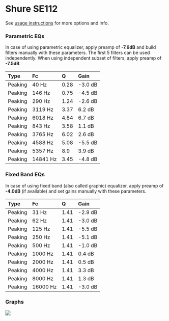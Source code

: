 # Shure SE112
See [usage instructions](https://github.com/jaakkopasanen/AutoEq#usage) for more options and info.

### Parametric EQs
In case of using parametric equalizer, apply preamp of **-7.6dB** and build filters manually
with these parameters. The first 5 filters can be used independently.
When using independent subset of filters, apply preamp of **-7.5dB**.

| Type    | Fc       |    Q | Gain    |
|:--------|:---------|:-----|:--------|
| Peaking | 40 Hz    | 0.28 | -3.0 dB |
| Peaking | 146 Hz   | 0.75 | -4.5 dB |
| Peaking | 290 Hz   | 1.24 | -2.6 dB |
| Peaking | 3119 Hz  | 3.37 | 6.2 dB  |
| Peaking | 6018 Hz  | 4.84 | 6.7 dB  |
| Peaking | 843 Hz   | 3.58 | 1.1 dB  |
| Peaking | 3765 Hz  | 6.02 | 2.6 dB  |
| Peaking | 4588 Hz  | 5.08 | -5.5 dB |
| Peaking | 5357 Hz  | 8.9  | 3.9 dB  |
| Peaking | 14841 Hz | 3.45 | -4.8 dB |

### Fixed Band EQs
In case of using fixed band (also called graphic) equalizer, apply preamp of **-4.0dB**
(if available) and set gains manually with these parameters.

| Type    | Fc       |    Q | Gain    |
|:--------|:---------|:-----|:--------|
| Peaking | 31 Hz    | 1.41 | -2.9 dB |
| Peaking | 62 Hz    | 1.41 | -3.0 dB |
| Peaking | 125 Hz   | 1.41 | -5.5 dB |
| Peaking | 250 Hz   | 1.41 | -5.1 dB |
| Peaking | 500 Hz   | 1.41 | -1.0 dB |
| Peaking | 1000 Hz  | 1.41 | 0.4 dB  |
| Peaking | 2000 Hz  | 1.41 | 0.5 dB  |
| Peaking | 4000 Hz  | 1.41 | 3.3 dB  |
| Peaking | 8000 Hz  | 1.41 | 1.3 dB  |
| Peaking | 16000 Hz | 1.41 | -3.0 dB |

### Graphs
![](https://raw.githubusercontent.com/jaakkopasanen/AutoEq/master/results/oratory1990/harman_in-ear_2017-1/Shure%20SE112/Shure%20SE112.png)